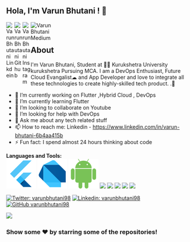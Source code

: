 ## Hola, I'm Varun Bhutani ! 👋

<a href="https://www.linkedin.com/in/varun-bhutani-6b4aa415b/">
  <img align="left" alt="Varun Bhutani Linkdein" width="22px" src="https://cdn.jsdelivr.net/npm/simple-icons@v3/icons/linkedin.svg" />
</a>
<a href="https://github.com/varunbhutani98">
  <img align="left" alt="Varun Bhutani Github" width="22px" src="https://cdn.jsdelivr.net/npm/simple-icons@v3/icons/github.svg" />
</a>
<a href="https://www.instagram.com/varunbhutani98/">
  <img align="left" alt="Varun Bhutani Instagram" width="22px" src="https://cdn.jsdelivr.net/npm/simple-icons@v3/icons/instagram.svg" />
</a>
<a href="https://medium.com/@varunbhutani98">
  <img align="left" alt="Varun Bhutani Medium"  width="80px" src="https://miro.medium.com/max/968/1*F6SrJR7_s95r6oCF3ugMZw.png" />
</a>

<br/>
<br/>

## About
I'm Varun Bhutani, Student at 👨‍💻 Kurukshetra University kurukshetra Pursuing MCA. I am a DevOps Enthusiast, Future Cloud Evangalist☁ and App Developer  and love to integrate all these technologies to create highly-skilled tech product. .🙏



- 🔭 I’m currently working on Flutter ,Hybrid Cloud , DevOps 
- 🌱 I’m currently learning Flutter
- 👯 I’m looking to collaborate on Youtube 
- 🤔 I’m looking for help with DevOps
- 💬 Ask me about any tech related stuff
- 📫 How to reach me: Linkedin - https://www.linkedin.com/in/varun-bhutani-6b4aa415b 
- ⚡ Fun fact: I spend almost 24 hours thinking about code


**Languages and Tools:**  
<code><img height="80" src="https://raw.githubusercontent.com/github/explore/80688e429a7d4ef2fca1e82350fe8e3517d3494d/topics/flutter/flutter.png"></code>
<code><img height="80" src="https://raw.githubusercontent.com/github/explore/80688e429a7d4ef2fca1e82350fe8e3517d3494d/topics/dart/dart.png"></code>
<code><img height="80" src="https://raw.githubusercontent.com/github/explore/80688e429a7d4ef2fca1e82350fe8e3517d3494d/topics/android/android.png"></code>
<code><img height="80" src="https://upload.wikimedia.org/wikipedia/commons/c/c3/Python-logo-notext.svg"></code>
<code><img height="80" src="https://mms.businesswire.com/media/20200226005514/en/719420/23/Red_Hat_new_BW.jpg"></code>
<code><img height="80" src="https://www.docker.com/sites/default/files/d8/2019-07/vertical-logo-monochromatic.png"></code> 
<code><img height="80" src="https://d3pmluylahx1gi.cloudfront.net/wp-content/uploads/2019/08/04212458/Nub8-What-is-Devops.png"></code> 
<code><img height="80" src="https://miro.medium.com/max/730/1*WCsqMt85nMP0DvYv0JnkOA.png"></code> 



[![Twitter: varunbhutani98](https://img.shields.io/twitter/follow/Varun?style=social)](https://twitter.com/varunbhutani98)
[![Linkedin: varunbhutani98](https://img.shields.io/badge/-Varun-blue?style=flat-square&logo=Linkedin&logoColor=white&link=https://www.linkedin.com/in/varun-bhutani-6b4aa415b/)](https://www.linkedin.com/in/varun-bhutani-6b4aa415b/)
[![GitHub varunbhutani98](https://img.shields.io/github/followers/Varun?label=follow&style=social)](https://github.com/varunbhutani98)





<img src ="https://github-readme-stats.vercel.app/api?username=varunbhutani98&&show_icons=true&title_color=1AC4C4&icon_color=0AC813&text_color=daf7dc&bg_color=010545">

### Show some ❤️ by starring some of the repositories!
